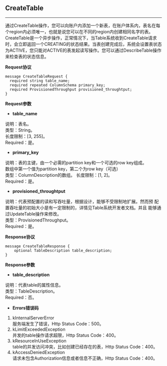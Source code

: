 ## CreateTable
****

通过CreateTable操作，您可以向账户内添加一个新表，在账户体系内，表名在每个region内必须唯一，也就是说您可以在不同的region内创建相同名字的表。CreateTable是一个异步操作，正常情况下，当Table系统收到CreateTable请求时，会立即返回一个CREATING的状态结果。当表创建完成后，系统会设置表状态为ACTIVE，您只能对ACTIVE的表发起读写操作。您可以通过DescribeTable操作来检查表的状态信息。

**Request协议**

```
message CreateTableRequest {
  required string table_name;
  required repeated ColumnSchema primary_key;
  required ProvisionedThroughput provisioned_throughtput;
}
```

**Request参数**

* **table_name**

说明：表名。<br>
类型：String。<br>
长度限制：[3, 255]。<br>
Required：是。<br>

* **primary_key**

说明：表的主键，由一个必需的partition key和一个可选的row key组成。<br>
数组中第一个值为partition key，第二个为row key（可选）<br>
类型：ColumnDescription的数组。
长度限制：[1, 2]。<br>
Required：是。<br>

* **provisioned_throughtput**

说明：代表预配置的读和写吞吐量，根据设计，能够不受限制地扩展。然而预
配置吞吐量的初始大小是有一定限制的，详情见Table系统开发者文档。并且
能够通过UpdateTable操作来修改。<br>
类型：ProvisionedThroughput。<br>
Required：是。<br>

**Response协议**
```
message CreateTableResponse {
    optional TableDescription table_description;
}
```

**Response参数**

* **table_description**

说明：代表table的属性信息。<br>
类型：TableDescription。<br>
Required：否。<br>

* **Errors错误码**

1. kInternalServerError<br>
服务端发生了错误，Http Status Code：500。<br>
2. kLimitExceededException<br>
并发的table操作请求超限，Http Status Code：400。
3. kResourceInUseException<br>
table的并发访问冲突，比如创建已经存在的表，Http Status Code：400。
4. kAccessDeniedException<br>
请求未包含Authorization信息或者信息不正确，Http Status Code：400。


